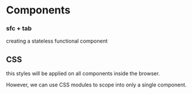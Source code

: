 # Components

### sfc + tab

creating a stateless functional component

## CSS

this styles will be applied on all components inside the browser.

However, we can use CSS modules to scope into only a single component.
